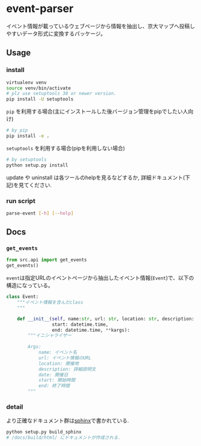 # event-parser
イベント情報が載っているウェブページから情報を抽出し、京大マップへ投稿しやすいデータ形式に変換するパッケージ。

## Usage
### install
```bash
virtualenv venv
source venv/bin/activate
# plz use setuptools 38 or newer version.
pip install -U setuptools 
```
`pip` を利用する場合(主にインストールした後バージョン管理をpipでしたい人向け)
```bash
# by pip 
pip install -e .
```
`setuptools` を利用する場合(pipを利用しない場合)
```bash
# by setuptools
python setup.py install
```
update や uninstall は各ツールのhelpを見るなどするか,
詳細ドキュメント(下記)を見てください.

### run script
```bash
parse-event [-h] [--help]
```

## Docs
### `get_events`
```python
from src.api import get_events
get_events()
```
`event`は指定URLのイベントページから抽出したイベント情報(`Event`)で、以下の構造になっている。
```python
class Event:
    """イベント情報を含んだclass
    """

    def __init__(self, name:str, url: str, location: str, description: str, date: datetime.date,
                 start: datetime.time,
                 end: datetime.time, **kargs):
        """イニシャライザー
        
        Args:
            name: イベント名
            url: イベント情報のURL
            location: 開催地
            description: 詳細説明文
            date: 開催日
            start: 開始時間
            end: 終了時間
        """
```

### detail
より正確なドキュメント群は[sphinx](http://www.sphinx-doc.org/ja/stable/index.html)で書かれている.

```bash
python setup.py build_sphinx
# /docs/build/html/ にドキュメントが作成される.
```